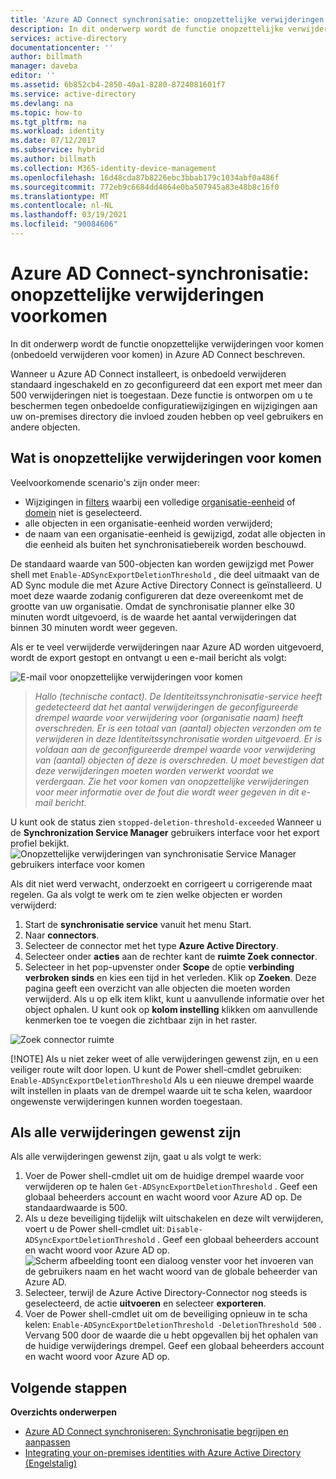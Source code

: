 ```yaml
---
title: 'Azure AD Connect synchronisatie: onopzettelijke verwijderingen voor komen | Microsoft Docs'
description: In dit onderwerp wordt de functie onopzettelijke verwijderingen voor komen (onbedoeld verwijderen voor komen) in Azure AD Connect beschreven.
services: active-directory
documentationcenter: ''
author: billmath
manager: daveba
editor: ''
ms.assetid: 6b852cb4-2850-40a1-8280-8724081601f7
ms.service: active-directory
ms.devlang: na
ms.topic: how-to
ms.tgt_pltfrm: na
ms.workload: identity
ms.date: 07/12/2017
ms.subservice: hybrid
ms.author: billmath
ms.collection: M365-identity-device-management
ms.openlocfilehash: 16d48cda87b8226ebc3bbab179c1034abf0a486f
ms.sourcegitcommit: 772eb9c6684dd4864e0ba507945a83e48b8c16f0
ms.translationtype: MT
ms.contentlocale: nl-NL
ms.lasthandoff: 03/19/2021
ms.locfileid: "90084606"
---
```

# <a name="azure-ad-connect-sync-prevent-accidental-deletes"></a>Azure AD Connect-synchronisatie: onopzettelijke verwijderingen voorkomen
In dit onderwerp wordt de functie onopzettelijke verwijderingen voor komen (onbedoeld verwijderen voor komen) in Azure AD Connect beschreven.

Wanneer u Azure AD Connect installeert, is onbedoeld verwijderen standaard ingeschakeld en zo geconfigureerd dat een export met meer dan 500 verwijderingen niet is toegestaan. Deze functie is ontworpen om u te beschermen tegen onbedoelde configuratiewijzigingen en wijzigingen aan uw on-premises directory die invloed zouden hebben op veel gebruikers en andere objecten.

## <a name="what-is-prevent-accidental-deletes"></a>Wat is onopzettelijke verwijderingen voor komen
Veelvoorkomende scenario's zijn onder meer:

* Wijzigingen in [filters](how-to-connect-sync-configure-filtering.md) waarbij een volledige [organisatie-eenheid](how-to-connect-sync-configure-filtering.md#organizational-unitbased-filtering) of [domein](how-to-connect-sync-configure-filtering.md#domain-based-filtering) niet is geselecteerd.
* alle objecten in een organisatie-eenheid worden verwijderd;
* de naam van een organisatie-eenheid is gewijzigd, zodat alle objecten in die eenheid als buiten het synchronisatiebereik worden beschouwd.

De standaard waarde van 500-objecten kan worden gewijzigd met Power shell met `Enable-ADSyncExportDeletionThreshold` , die deel uitmaakt van de AD Sync module die met Azure Active Directory Connect is geïnstalleerd. U moet deze waarde zodanig configureren dat deze overeenkomt met de grootte van uw organisatie. Omdat de synchronisatie planner elke 30 minuten wordt uitgevoerd, is de waarde het aantal verwijderingen dat binnen 30 minuten wordt weer gegeven.

Als er te veel verwijderde verwijderingen naar Azure AD worden uitgevoerd, wordt de export gestopt en ontvangt u een e-mail bericht als volgt:

![E-mail voor onopzettelijke verwijderingen voor komen](./media/how-to-connect-sync-feature-prevent-accidental-deletes/email.png)

> *Hallo (technische contact). De Identiteitssynchronisatie-service heeft gedetecteerd dat het aantal verwijderingen de geconfigureerde drempel waarde voor verwijdering voor (organisatie naam) heeft overschreden. Er is een totaal van (aantal) objecten verzonden om te verwijderen in deze Identiteitssynchronisatie worden uitgevoerd. Er is voldaan aan de geconfigureerde drempel waarde voor verwijdering van (aantal) objecten of deze is overschreden. U moet bevestigen dat deze verwijderingen moeten worden verwerkt voordat we verdergaan. Zie het voor komen van onopzettelijke verwijderingen voor meer informatie over de fout die wordt weer gegeven in dit e-mail bericht.*
>
> 

U kunt ook de status zien `stopped-deletion-threshold-exceeded` Wanneer u de **Synchronization Service Manager** gebruikers interface voor het export profiel bekijkt.
![Onopzettelijke verwijderingen van synchronisatie Service Manager gebruikers interface voor komen](./media/how-to-connect-sync-feature-prevent-accidental-deletes/syncservicemanager.png)

Als dit niet werd verwacht, onderzoekt en corrigeert u corrigerende maat regelen. Ga als volgt te werk om te zien welke objecten er worden verwijderd:

1. Start de **synchronisatie service** vanuit het menu Start.
2. Naar **connectors**.
3. Selecteer de connector met het type **Azure Active Directory**.
4. Selecteer onder **acties** aan de rechter kant de **ruimte Zoek connector**.
5. Selecteer in het pop-upvenster onder **Scope** de optie **verbinding verbroken sinds** en kies een tijd in het verleden. Klik op **Zoeken**. Deze pagina geeft een overzicht van alle objecten die moeten worden verwijderd. Als u op elk item klikt, kunt u aanvullende informatie over het object ophalen. U kunt ook op **kolom instelling** klikken om aanvullende kenmerken toe te voegen die zichtbaar zijn in het raster.

![Zoek connector ruimte](./media/how-to-connect-sync-feature-prevent-accidental-deletes/searchcs.png)

[!NOTE] Als u niet zeker weet of alle verwijderingen gewenst zijn, en u een veiliger route wilt door lopen. U kunt de Power shell-cmdlet gebruiken: `Enable-ADSyncExportDeletionThreshold` Als u een nieuwe drempel waarde wilt instellen in plaats van de drempel waarde uit te scha kelen, waardoor ongewenste verwijderingen kunnen worden toegestaan. 

## <a name="if-all-deletes-are-desired"></a>Als alle verwijderingen gewenst zijn
Als alle verwijderingen gewenst zijn, gaat u als volgt te werk:

1. Voer de Power shell-cmdlet uit om de huidige drempel waarde voor verwijderen op te halen `Get-ADSyncExportDeletionThreshold` . Geef een globaal beheerders account en wacht woord voor Azure AD op. De standaardwaarde is 500.
2. Als u deze beveiliging tijdelijk wilt uitschakelen en deze wilt verwijderen, voert u de Power shell-cmdlet uit: `Disable-ADSyncExportDeletionThreshold` . Geef een globaal beheerders account en wacht woord voor Azure AD op.
   ![Scherm afbeelding toont een dialoog venster voor het invoeren van de gebruikers naam en het wacht woord van de globale beheerder van Azure AD.](./media/how-to-connect-sync-feature-prevent-accidental-deletes/credentials.png)
3. Selecteer, terwijl de Azure Active Directory-Connector nog steeds is geselecteerd, de actie **uitvoeren** en selecteer **exporteren**.
4. Voer de Power shell-cmdlet uit om de beveiliging opnieuw in te scha kelen: `Enable-ADSyncExportDeletionThreshold -DeletionThreshold 500` . Vervang 500 door de waarde die u hebt opgevallen bij het ophalen van de huidige verwijderings drempel. Geef een globaal beheerders account en wacht woord voor Azure AD op.

## <a name="next-steps"></a>Volgende stappen
**Overzichts onderwerpen**

* [Azure AD Connect synchroniseren: Synchronisatie begrijpen en aanpassen](how-to-connect-sync-whatis.md)
* [Integrating your on-premises identities with Azure Active Directory (Engelstalig)](whatis-hybrid-identity.md)

